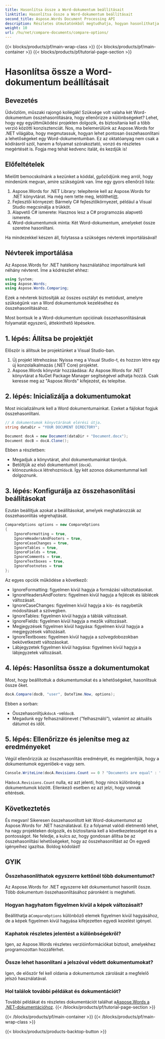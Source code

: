 ```yaml
---
title: Hasonlítsa össze a Word-dokumentum beállításait
linktitle: Hasonlítsa össze a Word-dokumentum beállításait
second_title: Aspose.Words Document Processing API
description: Részletes útmutatónkból megtudhatja, hogyan hasonlíthatja össze a Word dokumentumokat az Aspose.Words for .NET használatával. Gondoskodjon a dokumentumok konzisztenciájáról könnyedén.
weight: 10
url: /hu/net/compare-documents/compare-options/
---
```


{{< blocks/products/pf/main-wrap-class >}}
{{< blocks/products/pf/main-container >}}
{{< blocks/products/pf/tutorial-page-section >}}

# Hasonlítsa össze a Word-dokumentum beállításait

## Bevezetés

Üdvözlöm, műszaki rajongó kollégák! Szüksége volt valaha két Word-dokumentum összehasonlítására, hogy ellenőrizze a különbségeket? Lehet, hogy egy együttműködési projekten dolgozik, és biztosítania kell a több verzió közötti konzisztenciát. Nos, ma belemerülünk az Aspose.Words for .NET világába, hogy megmutassuk, hogyan lehet pontosan összehasonlítani a lehetőségeket egy Word-dokumentumban. Ez az oktatóanyag nem csak a kódírásról szól, hanem a folyamat szórakoztató, vonzó és részletes megértését is. Fogja meg tehát kedvenc italát, és kezdjük is!

## Előfeltételek

Mielőtt bemocskolnánk a kezünket a kóddal, győződjünk meg arról, hogy mindenünk megvan, amire szükségünk van. Íme egy gyors ellenőrző lista:

1.  Aspose.Words for .NET Library: telepítenie kell az Aspose.Words for .NET könyvtárat. Ha még nem tette meg, letöltheti[itt](https://releases.aspose.com/words/net/).
2. Fejlesztői környezet: Bármely C# fejlesztőkörnyezet, például a Visual Studio megcsinálja a trükköt.
3. Alapvető C# ismerete: Hasznos lesz a C# programozás alapvető ismerete.
4. Word-dokumentumok minta: Két Word-dokumentum, amelyeket össze szeretne hasonlítani.

Ha mindezekkel készen áll, folytassa a szükséges névterek importálásával!

## Névterek importálása

Az Aspose.Words for .NET hatékony használatához importálnunk kell néhány névteret. Íme a kódrészlet ehhez:

```csharp
using System;
using Aspose.Words;
using Aspose.Words.Comparing;
```

Ezek a névterek biztosítják az összes osztályt és metódust, amelyre szükségünk van a Word dokumentumok kezeléséhez és összehasonlításához.

Most bontsuk le a Word-dokumentum opcióinak összehasonlításának folyamatát egyszerű, áttekinthető lépésekre.

## 1. lépés: Állítsa be projektjét

Először is állítsuk be projektünket a Visual Studio-ban.

1. Új projekt létrehozása: Nyissa meg a Visual Studio-t, és hozzon létre egy új konzolalkalmazás (.NET Core) projektet.
2. Aspose.Words könyvtár hozzáadása: Az Aspose.Words for .NET könyvtárat a NuGet Package Manager segítségével adhatja hozzá. Csak keresse meg az "Aspose.Words" kifejezést, és telepítse.

## 2. lépés: Inicializálja a dokumentumokat

Most inicializálnunk kell a Word dokumentumainkat. Ezeket a fájlokat fogjuk összehasonlítani.

```csharp
// A dokumentumok könyvtárának elérési útja.
string dataDir = "YOUR DOCUMENT DIRECTORY";

Document docA = new Document(dataDir + "Document.docx");
Document docB = docA.Clone();
```

Ebben a részletben:
- Megadjuk a könyvtárat, ahol dokumentumainkat tároljuk.
- Betöltjük az első dokumentumot (`docA`).
-  klónozunk`docA` létrehozni`docB`. Így két azonos dokumentummal kell dolgoznunk.

## 3. lépés: Konfigurálja az összehasonlítási beállításokat

Ezután beállítjuk azokat a beállításokat, amelyek meghatározzák az összehasonlítás végrehajtását.

```csharp
CompareOptions options = new CompareOptions
{
	IgnoreFormatting = true,
	IgnoreHeadersAndFooters = true,
	IgnoreCaseChanges = true,
	IgnoreTables = true,
	IgnoreFields = true,
	IgnoreComments = true,
	IgnoreTextboxes = true,
	IgnoreFootnotes = true
};
```

Az egyes opciók működése a következő:
- IgnoreFormatting: figyelmen kívül hagyja a formázási változtatásokat.
- IgnoreHeadersAndFooters: figyelmen kívül hagyja a fejlécek és láblécek változásait.
- IgnoreCaseChanges: figyelmen kívül hagyja a kis- és nagybetűk módosításait a szövegben.
- IgnoreTables: figyelmen kívül hagyja a táblák változásait.
- IgnoreFields: figyelmen kívül hagyja a mezők változásait.
- Megjegyzések figyelmen kívül hagyása: figyelmen kívül hagyja a megjegyzések változásait.
- IgnoreTextboxes: figyelmen kívül hagyja a szövegdobozokban bekövetkezett változásokat.
- Lábjegyzetek figyelmen kívül hagyása: figyelmen kívül hagyja a lábjegyzetek változásait.

## 4. lépés: Hasonlítsa össze a dokumentumokat

Most, hogy beállítottuk a dokumentumokat és a lehetőségeket, hasonlítsuk össze őket.

```csharp
docA.Compare(docB, "user", DateTime.Now, options);
```

Ebben a sorban:
-  Összehasonlítjuk`docA` -vel`docB`.
- Megadunk egy felhasználónevet ("felhasználó"), valamint az aktuális dátumot és időt.

## 5. lépés: Ellenőrizze és jelenítse meg az eredményeket

Végül ellenőrizzük az összehasonlítás eredményét, és megjelenítjük, hogy a dokumentumok egyenlőek-e vagy sem.

```csharp
Console.WriteLine(docA.Revisions.Count == 0 ? "Documents are equal" : "Documents are not equal");
```

 Ha`docA.Revisions.Count` nulla, ez azt jelenti, hogy nincs különbség a dokumentumok között. Ellenkező esetben ez azt jelzi, hogy vannak eltérések.

## Következtetés

És megvan! Sikeresen összehasonlított két Word-dokumentumot az Aspose.Words for .NET használatával. Ez a folyamat valódi életmentő lehet, ha nagy projekteken dolgozik, és biztosítania kell a következetességet és a pontosságot. Ne feledje, a kulcs az, hogy gondosan állítsa be az összehasonlítási lehetőségeket, hogy az összehasonlítást az Ön egyedi igényeihez igazítsa. Boldog kódolást!

## GYIK

### Összehasonlíthatok egyszerre kettőnél több dokumentumot?  
Az Aspose.Words for .NET egyszerre két dokumentumot hasonlít össze. Több dokumentum összehasonlításához páronként is megteheti.

### Hogyan hagyhatom figyelmen kívül a képek változásait?  
 Beállíthatja a`CompareOptions` különböző elemek figyelmen kívül hagyásához, de a képek figyelmen kívül hagyása kifejezetten egyedi kezelést igényel.

### Kaphatok részletes jelentést a különbségekről?  
Igen, az Aspose.Words részletes verzióinformációkat biztosít, amelyekhez programozottan hozzáférhet.

### Össze lehet hasonlítani a jelszóval védett dokumentumokat?  
Igen, de először fel kell oldania a dokumentumok zárolását a megfelelő jelszó használatával.

### Hol találok további példákat és dokumentációt?  
 További példákat és részletes dokumentációt találhat a[Aspose.Words a .NET-dokumentációhoz](https://reference.aspose.com/words/net/).
{{< /blocks/products/pf/tutorial-page-section >}}

{{< /blocks/products/pf/main-container >}}
{{< /blocks/products/pf/main-wrap-class >}}

{{< blocks/products/products-backtop-button >}}
